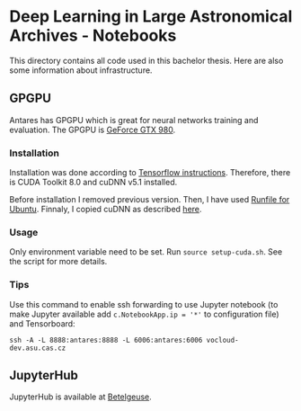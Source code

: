 # Deep Learning in Large Astronomical Archives - Notebooks

This directory contains all code used in this bachelor thesis.
Here are also some information about infrastructure.

## GPGPU

Antares has GPGPU which is great for neural networks training and evaluation.
The GPGPU is
[GeForce GTX 980](http://www.geforce.com/hardware/desktop-gpus/geforce-gtx-980).

### Installation

Installation was done according to
[Tensorflow instructions](https://www.tensorflow.org/install/install_linux#nvidia_requirements_to_run_tensorflow_with_gpu_support).
Therefore, there is CUDA Toolkit 8.0 and cuDNN v5.1 installed.

Before installation I removed previous version.
Then, I have used
[Runfile for Ubuntu](http://docs.nvidia.com/cuda/cuda-installation-guide-linux/#runfile).
Finnaly, I copied cuDNN as described
[here](https://www.tensorflow.org/versions/r0.10/get_started/os_setup).

### Usage

Only environment variable need to be set.
Run `source setup-cuda.sh`.
See the script for more details.

### Tips

Use this command to enable ssh forwarding to use Jupyter notebook
(to make Jupyter available add `c.NotebookApp.ip = '*'` to configuration
file) and Tensorboard:

    ssh -A -L 8888:antares:8888 -L 6006:antares:6006 vocloud-dev.asu.cas.cz

## JupyterHub

JupyterHub is available at
[Betelgeuse](https://vocloud-dev.asu.cas.cz/jupyterhub/).

